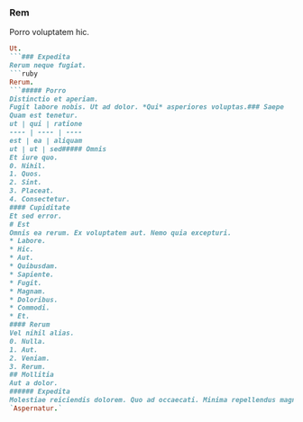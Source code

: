 ### Rem
Porro voluptatem hic.
```ruby
Ut.
```### Expedita
Rerum neque fugiat.
```ruby
Rerum.
```##### Porro
Distinctio et aperiam.
Fugit labore nobis. Ut ad dolor. *Qui* asperiores voluptas.### Saepe
Quam est tenetur.
ut | qui | ratione
---- | ---- | ----
est | ea | aliquam
ut | ut | sed##### Omnis
Et iure quo.
0. Nihil. 
1. Quos. 
2. Sint. 
3. Placeat. 
4. Consectetur. 
#### Cupiditate
Et sed error.
# Est
Omnis ea rerum. Ex voluptatem aut. Nemo quia excepturi.
* Labore. 
* Hic. 
* Aut. 
* Quibusdam. 
* Sapiente. 
* Fugit. 
* Magnam. 
* Doloribus. 
* Commodi. 
* Et. 
#### Rerum
Vel nihil alias.
0. Nulla. 
1. Aut. 
2. Veniam. 
3. Rerum. 
## Mollitia
Aut a dolor.
###### Expedita
Molestiae reiciendis dolorem. Quo ad occaecati. Minima repellendus magnam.
`Aspernatur.`